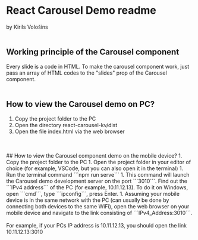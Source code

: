# React Carousel Demo readme 
by Kirils Vološins
<br>
<br>
## Working principle of the Carousel component
Every slide is a code in HTML. To make the carousel component work, just pass an array of HTML codes to the "slides" prop of the Carousel component.
<br>
<br>
## How to view the Carousel demo on PC?
1. Copy the project folder to the PC
1. Open the directory react-carousel-kv/dist
1. Open the file index.html via the web browser
<br>
<br>
## How to view the Carousel component demo on the mobile device?
1. Copy the project folder to the PC
1. Open the project folder in your editor of choice (for example, VSCode, but you can also open it in the terminal)
1. Run the terminal command ```npm run serve```
1. This command will launch the Carousel demo development server on the port ```3010```. Find out the ```IPv4 address``` of the PC (for example, 10.11.12.13). To do it on Windows, open ```cmd```, type ```ipconfig```, press Enter.
1. Assuming your mobile device is in the same network with the PC (can usually be done by connecting both devices to the same WiFi), open the web browser on your mobile device and navigate to the link consisting of ```IPv4_Address:3010```.
<br>
<br>
For example, if your PCs IP address is 10.11.12.13, you should open the link 10.11.12.13:3010